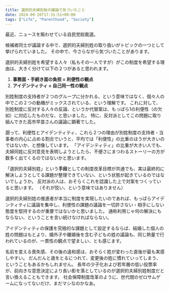 ```yaml
---
title: 選択的夫婦別姓の議論で気づいたこと
date: 2024-09-26T17:31:51+09:00
tags: ["Life", "Parenthood", "Society"]
---
```


最近、ニュースを賑わせている自民党総裁選。

候補者同士が議論する中で、選択的夫婦別姓の取り扱いがトピックの一つとして挙げられていました。
その中で、今さらながら気づいたことがあります。

選択的夫婦別姓を希望する人々（私もその一人ですが）がこの制度を希望する理由は、大きく分けて以下の２つがあると思われます。

1. **事務面・手続き面の負担 = 利便性の観点**
2. **アイデンティティ = 自己同一性の観点**

別姓制度の支持者が２つのグループに分かれる、という意味ではなく、個々人の中でこの２つの動機がミックスされている、という理解です。
これに対して、別姓制度に反対する人々の反論、というか代替案は、もっぱら1の利便性（の欠如）に対応したものだな、と思いました。
特に、反対派としてこの問題に取り組んできた高市早苗さんの議論に顕著でした。

遡って、利便性とアイデンティティ、これら２つの理由が別姓制度の支持者・当事者の内心に占める割合でいうと、平均では「利便性」の比重のほうが大きいのではないか、と想像しています。
「アイデンティティ」の比重が大きい人でも、夫婦同姓に反対意見を表明しようとしたら、不便さにまつわるストーリーの方が数多く出てくるのではないかと思います。

「選択的夫婦別姓」という**手段**としての制度改革目標が共通でも、実は最終的に解決しようとしてる課題が整理できていない、という状態が起きているのではないでしょうか。
反対派の人は、おそらくこれを認識した上で対案をつくっていると思います。
（それが狡い、という意味ではありません）

選択的夫婦別姓の推進者が本当に制度を実現したいのであれば、もっぱらアイデンティティに議論を集中し、利便性の課題の議論を一切許さない・相手にしない態度を堅持するのが重要ではないかと思いました。
通称利用じゃ何の解決にもならない、ということを言い続けなければならない。

アイデンティティの保護を究極的な課題として設定するならば、結婚した個人の姓の問題はもとより、婚外子や離婚後を含む子どもの姓の議論も、同じ熱量で行われているのが、一貫性の観点で望ましい、とも感じます。

名前を変える喪失感、その後の違和感は、おそらく姓が変わった直後が最も実感しやすい。
だんだんと歳をとるにつれて、変更後の姓に慣れていってしまう、ということもあるかもしれません。
長年の少子化および若年層の低い投票率が、前向きな意思決定により長い影を落としているのが選択的夫婦別姓制度だと言い換えることもできます。
社会保障制度改革のように、世代間のゼロサムゲームになってないだけ、まだマシなのかなあ。
